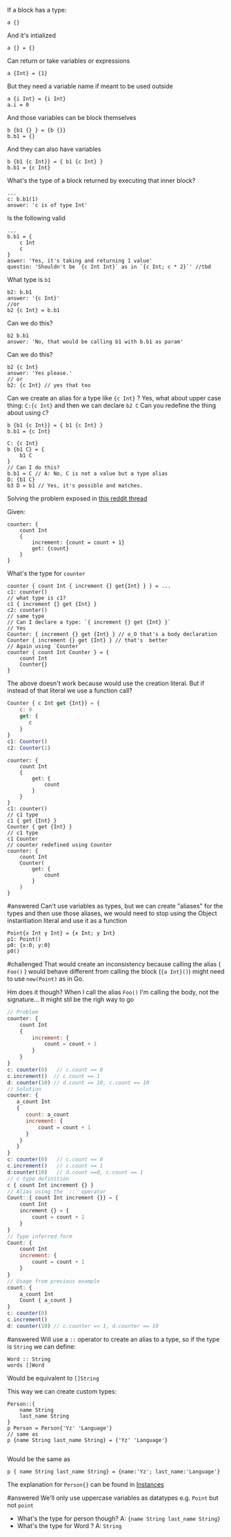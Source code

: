 

If a block has a type: 

    a {}

And it's intialized 

```
a {} = {}
```

Can return or take variables or expressions

```
a {Int} = {1}
```

But they need a variable name if meant to be used outside

```
a {i Int} = {i Int}
a.i = 0
```
And those variables can be block themselves 

```
b {b1 {} } = {b {}}
b.b1 = {}
```

And they can also have variables

```
b {b1 {c Int}} = { b1 {c Int} }
b.b1 = {c Int}
```

What's the type of a block returned by executing that inner block? 
```
... 
c: b.b1(1)
answer: 'c is of type Int'
```
Is the following valid
```
...
b.b1 = { 
    c Int
    c
}
aswer: 'Yes, it's taking and returning 1 value'
questin: 'Shouldn't be `{c Int Int}` as in `{c Int; c * 2}`' //tbd
```

What type is `b1`
```
b2: b.b1
answer: '{c Int}'
//or
b2 {c Int} = b.b1

```

Can we do this?

```
b2 b.b1
answer: 'No, that would be calling b1 with b.b1 as param'
```

Can we do this?

```
b2 {c Int}
answer: 'Yes please.'
// or 
b2: {c Int} // yes that too
```

Can we create an alias for a type like `{c Int}` ? Yes, what about upper case thing: `C:{c Int}` and then we can declare `b2 C`
Can you redefine the thing about using `C`?
```
b {b1 {c Int}} = { b1 {c Int} }
b.b1 = {c Int}

C: {c Int}
b {b1 C} = {
    b1 C
}
// Can I do this?
b.b1 = C // A: No, C is not a value but a type alias
D: {b1 C}
b3 D = b1 // Yes, it's possible and matches.

```

Solving the problem exposed in [this reddit thread](https://www.reddit.com/r/ProgrammingLanguages/comments/12rmkjc/comment/jgzvr2y/?utm_source=share&utm_medium=web2x&context=3)

Given: 
```
counter: { 
    count Int 
    { 
        increment: {count = count + 1}
        get: {count}
    }
}
```
What's the type for `counter`

```
counter { count Int { increment {} get{Int} } } = ... 
c1: counter()
// what type is c1?
c1 { increment {} get {Int} }
c2: counter()
// same type 
// Can I declare a type: `{ increment {} get {Int} }`
// Yes
Counter: { increment {} get {Int} } // o_O that's a body declaration
Counter { increment {} get {Int} } // that's  better
// Again using `Counter`
counter { count Int Counter } = {
    count Int
    Counter{}
}

```

The above doesn't work because would use the creation literal. 
But if instead of that literal we use a function call? 

```javascript
Counter { c Int get {Int}} = {
    c: 0
    get: {
       c 
    }
}
c1: Counter()
c2: Counter(1)
```

```
counter: {
    count Int
    {
        get: {
            count
        }
    }
}
c1: counter()
// c1 type
c1 { get {Int} }
Counter { get {Int} }
// c1 type
c1 Counter
// counter redefined using Counter
counter: {
    count Int
    Counter(
        get: {
            count
        }
    )
}
```


#answered Can't use variables as types, but we can create "aliases" for the types and then use those aliases, we would need to stop using the Object instantiation literal and use it as a function

```
Point{x Int y Int} = {x Int; y Int}
p1: Point()
p0: {x:0; y:0}
p0()

```
#challenged That would create an inconsistency because calling the alias ( `Foo()` ) would behave different from calling the block (`{a Int}()`)  might need to use `new(Point)` as in Go.

Hm does it though? When I call the alias `Foo()` I'm calling the body, not the signature... It might stil be the righ way to go


```javascript
// Problem
counter: {
    count Int
    {
        increment: {
            count = count + 1
        }
    }
}
c: counter(0)   // c.count == 0
c.increment()  // c.count == 1
d: counter(10) // d.count == 10, c.count == 10
// Solution
counter: {
   a_count Int
   {
      count: a_count
      increment: {
          count = count + 1
      }
    }
   }
}
c: counter(0)   // c.count == 0
c.increment()   // c.count == 1
d:counter(10)   // d.count ==0, c.count == 1
// c type definition
c { count Int increment {} }
// Alias using the `::` operator
Count::{ count Int increment {}} = {
    count Int
    increment {} = {
        count = count + 1
    }
}
// Type inferred form
Count: {
    count Int
    increment: {
        count = count + 1 
    }
}
// Usage from previous example
count: {
    a_count Int
    Count { a_count }
}
c: counter(0) 
c.increment()
d: counter(10) // c.counter == 1, d.counter == 10

```

#answered  Will use a `::` operator to create an alias to a type, so if the type is `String`  we can define: 

```
Word :: String
words []Word 
```
Would be equivalent to `[]String`

This way we can create custom types: 

```
Person::{
    name String
    last_name String
}
p Person = Person{'Yz' 'Language'}
// same as 
p {name String last_name String} = {'Yz' 'Language'}


```
Would be the same as

```
p { name String last_name String} = {name:'Yz'; last_name:'Language'}

```
The explanation for `Person{}` can be found in [Instances](../../Features/Instances.md)

#answered  We'll only use uppercase variables as datatypes e.g. `Point` but not `point`

- What's the type for person though? A: `{name String last_name String}`  
- What's the type for Word ?  A: `String`



